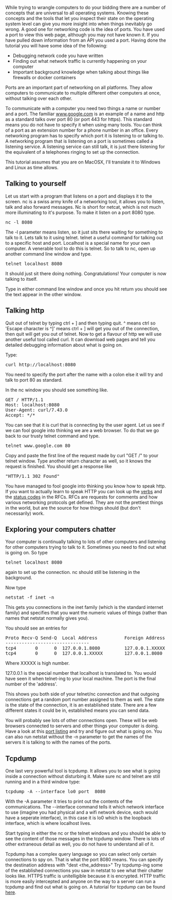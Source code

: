 While trying to wrangle computers to do your bidding there are a number of concepts that are universal to all operating systems. Knowing these concepts and the tools that let you inspect their state on the operating system level can give you more insight into when things inevitably go wrong. A good one for networking code is the idea of ports. You have used a port to view this web page, although you may not have known it. If you have pulled down information from an API you used a port.  Having done the tutorial you will have some idea of the following:

* Debugging network code you have written
* Finding out what network traffic is currently happening on your computer
* Important background knowledge when talking about things like firewalls or docker containers

Ports are an important part of networking on all platforms. They allow computers to communicate to multiple different other computers at once, without talking over each other. 

To communicate with a computer you need two things a name or number and a port. The familiar www.google.com is an example of a name and http as a standard talks over port 80 (or port 443 for https). This standard means you do not have to specify it when using many tools. You can think of a port as an extension number for a phone number in an office. Every networking program has to specify which port it is listening to or talking to. A networking program that is listening on a port is sometimes called a listening service. A listening service can still talk, it is just there listening for the equivalent of a telephones ringing to set up the connection.

This tutorial assumes that you are on MacOSX, I'll translate it to Windows and Linux as time allows.

## Talking to yourself

Let us start with a program that listens on a port and displays it to the screen. nc is a swiss army knife of a networking tool, it allows you to listen, talk and also forward messages. Nc is short for netcat, which is not much more illuminating to it's purpose. To make it listen on a port 8080 type.
<pre>
nc -l 8080 
</pre>
The -l parameter means listen, so it just sits there waiting for something to talk to it. Lets talk to it using telnet. telnet a useful command for talking out to a specific host and port. Localhost is a special name for your own computer. A venerable tool to do this is telnet. So to talk to nc, open up another command line window and type.
<pre>
telnet localhost 8080
</pre>
It should just sit there doing nothing. Congratulations! Your computer is now talking to itself.

Type in either command line window and once you hit return you should see the text appear in the other window.


## Talking http

Quit out of telnet by typing ctrl + ] and then typing quit. ^ means ctrl so 'Escape character is ^]' means ctrl + ] will get you out of the connection, then quit will get you out of telnet. Now to get a flavour of http we will use another useful tool called curl. It can download web pages and tell you detailed debugging information about what is going on.

Type:
<pre>
curl http://localhost:8080 
</pre>
You need to specify the port after the name with a colon else it will try and talk to port 80 as standard.

In the nc window you should see something like.

<pre>GET / HTTP/1.1
Host: localhost:8080
User-Agent: curl/7.43.0
Accept: */*</pre>

You can see that it is curl that is connecting by the user agent. Let us see if we can fool google into thinking we are a web browser. To do that we go back to our trusty telnet command and type.
<pre>
telnet www.google.com 80
</pre>
Copy and paste the first line of the request made by curl "GET /" to your telnet window. Type another return character as well, so it knows the request is finished. You should get a response like
<pre>
"HTTP/1.1 302 Found"
</pre>
You have managed to fool google into thinking you know how to speak http. If you want to actually learn to speak HTTP you can look up the [verbs](https://developer.mozilla.org/en-US/docs/Web/HTTP/Methods) and the [status codes](https://tools.ietf.org/html/rfc7231#section-6) in the RFCs. RFCs are requests for comments and how various networking protocols get defined. They are not the prettiest things in the world, but are the source for how things should (but don't necessarily) work.

## Exploring your computers chatter

Your computer is continually talking to lots of other computers and listening for other computers trying to talk to it. Sometimes you need to find out what is going on. So type
<pre>
telnet localhost 8080 
</pre>
again to set up the connection. nc should still be listening in the background.

Now type
<pre>
netstat -f inet -n
</pre>
This gets you connections in the inet family (which is the standard internet family) and specifies that you want the numeric values of things (rather than names that netstat normally gives you). 

You should see an entries for

<pre>
Proto Recv-Q Send-Q  Local Address          Foreign Address        (state)
-------------------------------
tcp4       0      0  127.0.0.1.8080         127.0.0.1.XXXXX        ESTABLISHED
tcp4       0      0  127.0.0.1.XXXXX        127.0.0.1.8080         ESTABLISHED
</pre>

Where XXXXX is high number.

127.0.0.1 is the special number that localhost is translated to. You would have seen it when telnet-ing to your local machine. The port is the final number of the 'address'.

This shows you both side of your telnet/nc connection and that outgoing connections get a random port number assigned to them as well.  The state is the state of the connection, it is an established state. There are a few different states it could be in, established means you can send data.

You will probably see lots of other connections open. These will be web browsers connected to servers and other things your computer is doing. Have a look at this [port listing](https://en.wikipedia.org/wiki/List_of_TCP_and_UDP_port_numbers) and try and figure out what is going on.  You can also run netstat without the -n parameter to get the names of the servers it is talking to with the names of the ports.


## Tcpdump 

One last very powerful tool is tcpdump. It allows you to see what is going inside a connection without disturbing it. Make sure nc and telnet are still running and in a third window type:
<pre>
tcpdump -A --interface lo0 port  8080
</pre>
With the -A parameter it tries to print out the contents of the communications.  The --interface command tells it which network interface to use (imagine you had physical and a wifi network device, each would have a seperate interface), in this case it is lo0 which is the loopback interface, which is where localhost lives.

Start typing in either the nc or the telnet windows and you should be able to see the content of those messages in the tcpdump window. There is lots of other extraneous detail as well, you do not have to understand all of it.

Tcpdump has a complex query language so you can select only certain connections to spy on. That is what the port 8080 means. You can specify the destination address with "dest <the_address>" Try tcpdump-ing some of the established connections you saw in netstat to see what their chatter looks like. HTTPS traffic is unitelligible because it is encrypted. HTTP traffic is more easily intercepted and anyone on the way to a server can run a tcpdump and find out what is going on. A tutorial for tcpdump can be found [here](https://danielmiessler.com/study/tcpdump/#gs.9bGSpcI).


